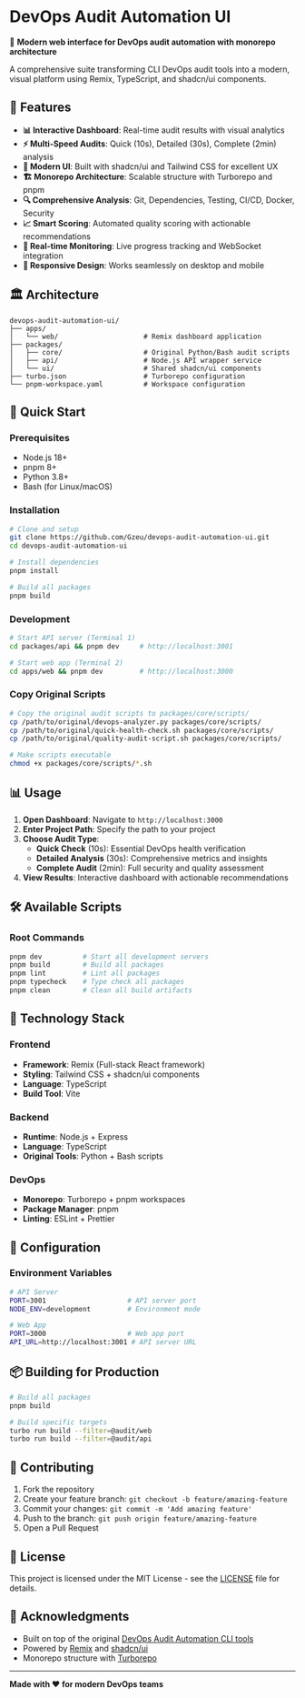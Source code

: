 # DevOps Audit Automation UI

🚀 **Modern web interface for DevOps audit automation with monorepo architecture**

A comprehensive suite transforming CLI DevOps audit tools into a modern, visual platform using Remix, TypeScript, and shadcn/ui components.

## 🎯 Features

- **📊 Interactive Dashboard**: Real-time audit results with visual analytics
- **⚡ Multi-Speed Audits**: Quick (10s), Detailed (30s), Complete (2min) analysis
- **🎨 Modern UI**: Built with shadcn/ui and Tailwind CSS for excellent UX
- **🏗️ Monorepo Architecture**: Scalable structure with Turborepo and pnpm
- **🔍 Comprehensive Analysis**: Git, Dependencies, Testing, CI/CD, Docker, Security
- **📈 Smart Scoring**: Automated quality scoring with actionable recommendations
- **🔄 Real-time Monitoring**: Live progress tracking and WebSocket integration
- **📱 Responsive Design**: Works seamlessly on desktop and mobile

## 🏛️ Architecture

```
devops-audit-automation-ui/
├── apps/
│   └── web/                     # Remix dashboard application
├── packages/
│   ├── core/                    # Original Python/Bash audit scripts
│   ├── api/                     # Node.js API wrapper service
│   └── ui/                      # Shared shadcn/ui components
├── turbo.json                   # Turborepo configuration
└── pnpm-workspace.yaml          # Workspace configuration
```

## 🚀 Quick Start

### Prerequisites

- Node.js 18+ 
- pnpm 8+
- Python 3.8+
- Bash (for Linux/macOS)

### Installation

```bash
# Clone and setup
git clone https://github.com/Gzeu/devops-audit-automation-ui.git
cd devops-audit-automation-ui

# Install dependencies
pnpm install

# Build all packages
pnpm build
```

### Development

```bash
# Start API server (Terminal 1)
cd packages/api && pnpm dev     # http://localhost:3001

# Start web app (Terminal 2)  
cd apps/web && pnpm dev         # http://localhost:3000
```

### Copy Original Scripts

```bash
# Copy the original audit scripts to packages/core/scripts/
cp /path/to/original/devops-analyzer.py packages/core/scripts/
cp /path/to/original/quick-health-check.sh packages/core/scripts/
cp /path/to/original/quality-audit-script.sh packages/core/scripts/

# Make scripts executable
chmod +x packages/core/scripts/*.sh
```

## 📊 Usage

1. **Open Dashboard**: Navigate to `http://localhost:3000`
2. **Enter Project Path**: Specify the path to your project
3. **Choose Audit Type**: 
   - **Quick Check** (10s): Essential DevOps health verification
   - **Detailed Analysis** (30s): Comprehensive metrics and insights
   - **Complete Audit** (2min): Full security and quality assessment
4. **View Results**: Interactive dashboard with actionable recommendations

## 🛠️ Available Scripts

### Root Commands

```bash
pnpm dev          # Start all development servers
pnpm build        # Build all packages
pnpm lint         # Lint all packages
pnpm typecheck    # Type check all packages
pnpm clean        # Clean all build artifacts
```

## 🎨 Technology Stack

### Frontend
- **Framework**: Remix (Full-stack React framework)
- **Styling**: Tailwind CSS + shadcn/ui components
- **Language**: TypeScript
- **Build Tool**: Vite

### Backend  
- **Runtime**: Node.js + Express
- **Language**: TypeScript
- **Original Tools**: Python + Bash scripts

### DevOps
- **Monorepo**: Turborepo + pnpm workspaces
- **Package Manager**: pnpm
- **Linting**: ESLint + Prettier

## 🔧 Configuration

### Environment Variables

```bash
# API Server
PORT=3001                    # API server port
NODE_ENV=development         # Environment mode

# Web App  
PORT=3000                    # Web app port
API_URL=http://localhost:3001 # API server URL
```

## 📦 Building for Production

```bash
# Build all packages
pnpm build

# Build specific targets
turbo run build --filter=@audit/web
turbo run build --filter=@audit/api
```

## 🤝 Contributing

1. Fork the repository
2. Create your feature branch: `git checkout -b feature/amazing-feature`
3. Commit your changes: `git commit -m 'Add amazing feature'`  
4. Push to the branch: `git push origin feature/amazing-feature`
5. Open a Pull Request

## 📄 License

This project is licensed under the MIT License - see the [LICENSE](LICENSE) file for details.

## 🙏 Acknowledgments

- Built on top of the original [DevOps Audit Automation CLI tools](https://github.com/Gzeu/devops-audit-automation)
- Powered by [Remix](https://remix.run) and [shadcn/ui](https://ui.shadcn.com)
- Monorepo structure with [Turborepo](https://turbo.build)

---

**Made with ❤️ for modern DevOps teams**
